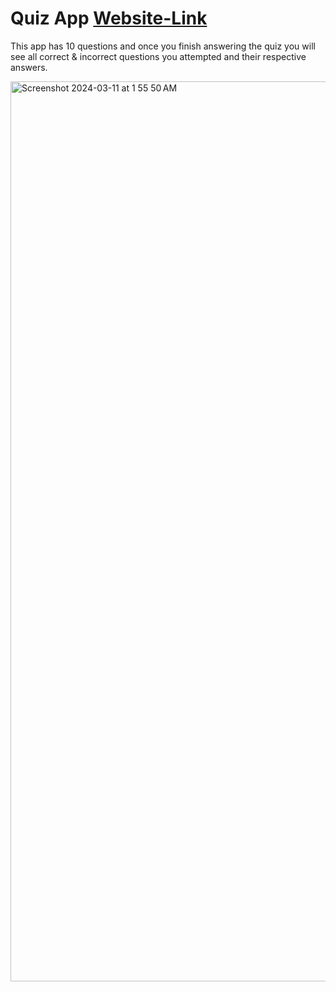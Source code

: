 # Quiz App [Website-Link](https://quiz-app-git-main-vinayak-navghanes-projects.vercel.app/)

This app has 10 questions and once you finish answering the quiz you will see all correct & incorrect questions you attempted and their respective answers.

<img width="1440" alt="Screenshot 2024-03-11 at 1 55 50 AM" src="https://github.com/vinayak-navghane/Quiz-App/assets/78038520/37d971fc-ee25-49a6-84d0-137fb50f4c18">
